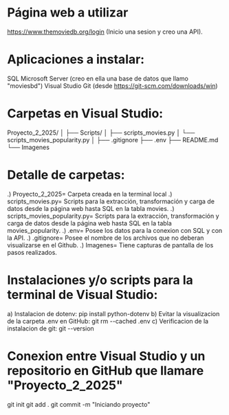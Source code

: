 # Página web a utilizar
https://www.themoviedb.org/login (Inicio una sesion y creo una API).

# Aplicaciones a instalar: 
SQL Microsoft Server (creo en ella una base de datos que llamo "moviesbd")
Visual Studio
Git (desde https://git-scm.com/downloads/win)

# Carpetas en Visual Studio:
Proyecto_2_2025/
│
├── Scripts/
│   ├── scripts_movies.py
│   └── scripts_movies_popularity.py
│
├── .gitignore
├── .env
├── README.md
└── Imagenes

# Detalle de carpetas:
.) Proyecto_2_2025= Carpeta creada en la terminal local
.) scripts_movies.py= Scripts para la extracción, transformación y carga de datos desde la página web hasta SQL en la tabla movies.
.) scripts_movies_popularity.py= Scripts para la extracción, transformación y carga de datos desde la página web hasta SQL en la tabla movies_popularity.
.) .env= Posee los datos para la conexion con SQL y con la API.
.) .gitignore= Posee el nombre de los archivos que no deberan visualizarse en el Github.
.) Imagenes= Tiene capturas de pantalla de los pasos realizados.

# Instalaciones y/o scripts para la terminal de Visual Studio: 
a) Instalacion de dotenv: pip install python-dotenv
b) Evitar la visualizacion de la carpeta .env en GitHub: git rm --cached .env
c) Verificacion de la instalacion de git: git --version

# Conexion entre Visual Studio y un repositorio en GitHub que llamare "Proyecto_2_2025"
git init
git add .
git commit -m "Iniciando proyecto"